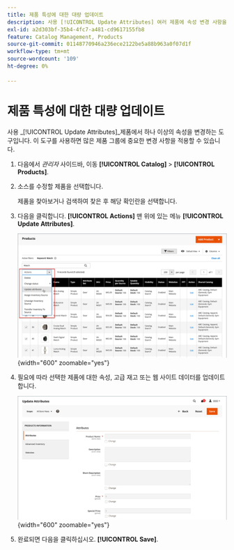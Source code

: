 ```yaml
---
title: 제품 특성에 대한 대량 업데이트
description: 사용 [!UICONTROL Update Attributes] 여러 제품에 속성 변경 사항을 적용하는 도구입니다.
exl-id: a2d303bf-35b4-4fc7-a481-cd9617155fb8
feature: Catalog Management, Products
source-git-commit: 01148770946a236ece2122be5a88b963a0f07d1f
workflow-type: tm+mt
source-wordcount: '109'
ht-degree: 0%

---
```


# 제품 특성에 대한 대량 업데이트

사용 _[!UICONTROL Update Attributes]_제품에서 하나 이상의 속성을 변경하는 도구입니다. 이 도구를 사용하면 많은 제품 그룹에 중요한 변경 사항을 적용할 수 있습니다.

1. 다음에서 _관리자_ 사이드바, 이동 **[!UICONTROL Catalog]** > **[!UICONTROL Products]**.

1. 소스를 수정할 제품을 선택합니다.

   제품을 찾아보거나 검색하여 찾은 후 해당 확인란을 선택합니다.

1. 다음을 클릭합니다. **[!UICONTROL Actions]** 맨 위에 있는 메뉴 **[!UICONTROL Update Attributes]**.

   ![업데이트할 제품 선택](./assets/bulk-product-updating-action.png){width="600" zoomable="yes"}

1. 필요에 따라 선택한 제품에 대한 속성, 고급 재고 또는 웹 사이트 데이터를 업데이트합니다.

   ![속성에 대한 벌크 업데이트](./assets/bulk-product-attribute-update.png){width="600" zoomable="yes"}

1. 완료되면 다음을 클릭하십시오. **[!UICONTROL Save]**.

